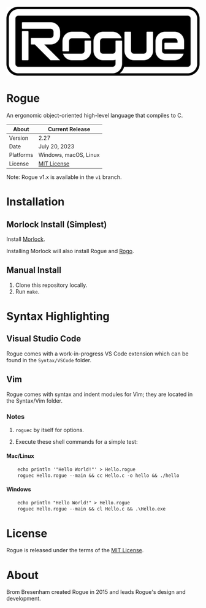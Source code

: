 ![Rogue Logo](Media/Logo/Rogue-Badge.png)

# Rogue
An ergonomic object-oriented high-level language that compiles to C.

About     | Current Release
----------|-----------------------
Version   | 2.27
Date      | July 20, 2023
Platforms | Windows, macOS, Linux
License   | [MIT License](LICENSE)

Note: Rogue v1.x is available in the `v1` branch.

# Installation

## Morlock Install (Simplest)
Install [Morlock](https://morlock.sh).

Installing Morlock will also install Rogue and [Rogo](https://github.com/brombres/Rogo).

## Manual Install
1. Clone this repository locally.
2. Run `make`.

# Syntax Highlighting

## Visual Studio Code

Rogue comes with a work-in-progress VS Code extension which can be found in the `Syntax/VSCode` folder.

## Vim

Rogue comes with syntax and indent modules for Vim; they are located in the Syntax/Vim folder.


### Notes

1. `roguec` by itself for options.

2. Execute these shell commands for a simple test:

#### Mac/Linux

        echo println '"Hello World!"' > Hello.rogue
        roguec Hello.rogue --main && cc Hello.c -o hello && ./hello

#### Windows

        echo println "Hello World!" > Hello.rogue
        roguec Hello.rogue --main && cl Hello.c && .\Hello.exe

# License
Rogue is released under the terms of the [MIT License](https://opensource.org/licenses/MIT).

# About
Brom Bresenham created Rogue in 2015 and leads Rogue's design and development.

